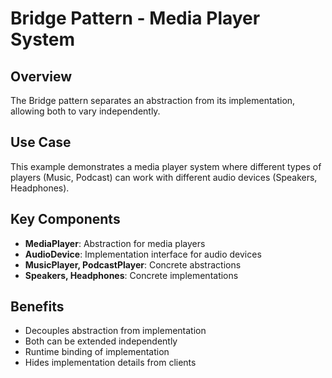 # Bridge Pattern - Media Player System

## Overview
The Bridge pattern separates an abstraction from its implementation, allowing both to vary independently.

## Use Case
This example demonstrates a media player system where different types of players (Music, Podcast) can work with different audio devices (Speakers, Headphones).

## Key Components
- **MediaPlayer**: Abstraction for media players
- **AudioDevice**: Implementation interface for audio devices
- **MusicPlayer, PodcastPlayer**: Concrete abstractions
- **Speakers, Headphones**: Concrete implementations

## Benefits
- Decouples abstraction from implementation
- Both can be extended independently
- Runtime binding of implementation
- Hides implementation details from clients


